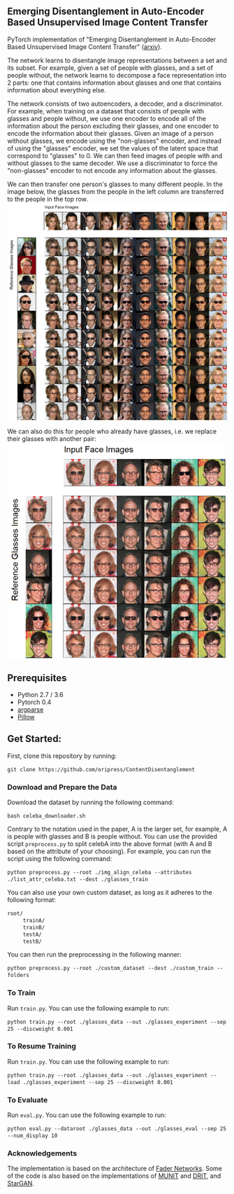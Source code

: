 ## Emerging Disentanglement in Auto-Encoder Based Unsupervised Image Content Transfer

PyTorch implementation of "Emerging Disentanglement in Auto-Encoder Based Unsupervised Image Content Transfer" ([arxiv]()).


The network learns to disentangle image representations between a set and its subset. For example, given a set of people with glasses, and a set of people without, the network
learns to decompose a face representation into 2 parts: one that contains information about glasses and one that contains information about everything else.


The network consists of two autoencoders, a decoder, and a discriminator. For example, when training on a dataset that consists of people with glasses and people without, we use one encoder to 
encode all of the information about the person excluding their glasses, and one encoder to encode the information about their glasses. Given an image of a person without glasses, we encode using the "non-glasses" encoder, and instead of using the "glasses" encoder, we set the values of the latent space that correspond to "glasses" to 0. We can then feed images of people with and without glasses to the same decoder. We use a discriminator to force the "non-glasses" encoder to not encode any information about the glasses.


We can then transfer one person's glasses to many different people. In the image below, the glasses from the people in
the left column are transferred to the people in the top row.
<img src="images/gls_mat_clear.png" width="1200px">

We can also do this for people who already have glasses, i.e. we replace their glasses with another pair:
<img src="images/gls_swap_clear.png" width="500px">


## Prerequisites
- Python 2.7 / 3.6
- Pytorch 0.4
- [argparse](https://docs.python.org/2/howto/argparse.html)
- [Pillow](https://pillow.readthedocs.io/en/5.3.x/)

## Get Started:
First, clone this repository by running:
```
git clone https://github.com/oripress/ContentDisentanglement
```
### Download and Prepare the Data
Download the dataset by running the following command:
```
bash celeba_downloader.sh
```
Contrary to the notation used in the paper, A is the larger set, for example, A is people with glasses and B is people without.
You can use the provided script ```preprocess.py``` to split celebA into the above format (with A and B based on the attribute of your choosing).
For example, you can run the script using the following command:
```
python preprocess.py --root ./img_align_celeba --attributes ./list_attr_celeba.txt --dest ./glasses_train
```
You can also use your own custom dataset, as long as it adheres to the following format:
```
root/
     trainA/
     trainB/
     testA/
     testB/
```
You can then run the preprocessing in the following manner:
```
python preprocess.py --root ./custom_dataset --dest ./custom_train --folders
```

### To Train
Run ```train.py```. You can use the following example to run:
```
python train.py --root ./glasses_data --out ./glasses_experiment --sep 25 --discweight 0.001
```

### To Resume Training
Run ```train.py```. You can use the following example to run:
```
python train.py --root ./glasses_data --out ./glasses_experiment --load ./glasses_experiment --sep 25 --discweight 0.001
```

### To Evaluate
Run ```eval.py```. You can use the following example to run:
```
python eval.py --dataroot ./glasses_data --out ./glasses_eval --sep 25 --num_display 10
```

### Acknowledgements
The implementation is based on the architecture of [Fader Networks](https://github.com/facebookresearch/FaderNetworks).
Some of the code is also based on the implementations of [MUNIT](https://github.com/NVlabs/MUNIT) and [DRIT](https://github.com/HsinYingLee/DRIT), and [StarGAN](https://github.com/yunjey/StarGAN).
